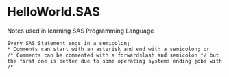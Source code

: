 # HelloWorld.SAS

Notes used in learning SAS Programming Language  

`Every SAS Statement ends in a semicolon;`  
`* Comments can start with an asterisk and end with a semicolon; or`  
`/* Comments can be commented with a forwardslash and semicolon */ but the first one is better due to some operating systems ending jobs with /*`

